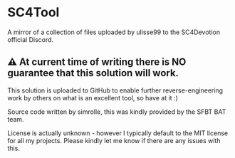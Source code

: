 # SC4Tool

A mirror of a collection of files uploaded by ulisse99 to the SC4Devotion official Discord.


## ⚠️ At current time of writing there is NO guarantee that this solution will work. 

This solution is uploaded to GitHub to enable further reverse-engineering work by others on what is an excellent tool, so have at it :)

Source code written by simrolle, this was kindly provided by the SFBT BAT team.


License is actually unknown - however I typically default to the MIT license for all my projects. Please kindly let me know if there are any issues with this.
